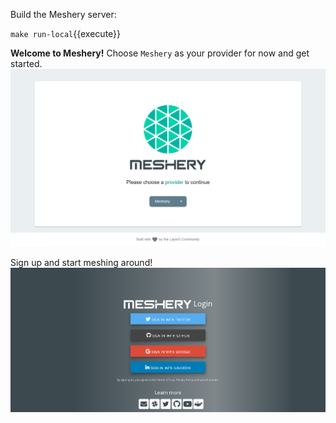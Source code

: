 Build the Meshery server:

`make run-local`{{execute}}

**Welcome to Meshery!**
Choose `Meshery` as your provider for now and get started.
![Meshery landing page](./assets/server-page.png)

Sign up and start meshing around!
![Sign up page](./assets/login-page.png)
